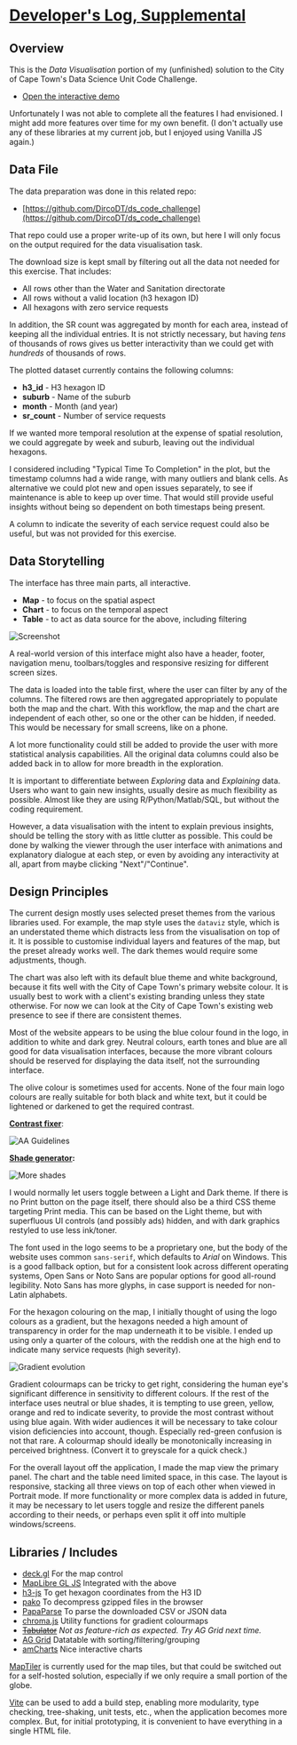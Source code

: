 # [Developer's Log, Supplemental](https://dircodt.github.io/)

## Overview

This is the *Data Visualisation* portion of my (unfinished) solution to the City of Cape Town's Data Science Unit Code Challenge.

* [Open the interactive demo](https://dircodt.github.io/coct/index.html)

Unfortunately I was not able to complete all the features I had envisioned. I might add more features over time for my own benefit. (I don't actually use any of these libraries at my current job, but I enjoyed using Vanilla JS again.)

## Data File

The data preparation was done in this related repo:

* [https://github.com/DircoDT/ds_code_challenge](https://github.com/DircoDT/ds_code_challenge)

That repo could use a proper write-up of its own, but here I will only focus on the output required for the data visualisation task.

The download size is kept small by filtering out all the data not needed for this exercise. That includes:

* All rows other than the Water and Sanitation directorate
* All rows without a valid location (h3 hexagon ID)
* All hexagons with zero service requests

In addition, the SR count was aggregated by month for each area, instead of keeping all the individual entries. It is not strictly necessary, but having *tens* of thousands of rows gives us better interactivity than we could get with *hundreds* of thousands of rows.

The plotted dataset currently contains the following columns:

* **h3_id** - H3 hexagon ID
* **suburb** - Name of the suburb
* **month** - Month (and year)
* **sr_count** - Number of service requests

If we wanted more temporal resolution at the expense of spatial resolution, we could aggregate by week and suburb, leaving out the individual hexagons.

I considered including "Typical Time To Completion" in the plot, but the timestamp columns had a wide range, with many outliers and blank cells. As alternative we could plot new and open issues separately, to see if maintenance is able to keep up over time. That would still provide useful insights without being so dependent on both timestaps being present.

A column to indicate the severity of each service request could also be useful, but was not provided for this exercise.

## Data Storytelling

The interface has three main parts, all interactive.

* **Map** - to focus on the spatial aspect
* **Chart** - to focus on the temporal aspect
* **Table** - to act as data source for the above, including filtering

![Screenshot](./images/layout.png)

A real-world version of this interface might also have a header, footer, navigation menu, toolbars/toggles and responsive resizing for different screen sizes.

The data is loaded into the table first, where the user can filter by any of the columns. The filtered rows are then aggregated appropriately to populate both the map and the chart. With this workflow, the map and the chart are independent of each other, so one or the other can be hidden, if needed. This would be necessary for small screens, like on a phone.

A lot more functionality could still be added to provide the user with more statistical analysis capabilities. All the original data columns could also be added back in to allow for more breadth in the exploration.

It is important to differentiate between *Exploring* data and *Explaining* data. Users who want to gain new insights, usually desire as much flexibility as possible. Almost like they are using R/Python/Matlab/SQL, but without the coding requirement.

However, a data visualisation with the intent to explain previous insights, should be telling the story with as little clutter as possible. This could be done by walking the viewer through the user interface with animations and explanatory dialogue at each step, or even by avoiding any interactivity at all, apart from maybe clicking "Next"/"Continue".

## Design Principles

The current design mostly uses selected preset themes from the various libraries used. For example, the map style uses the `dataviz` style, which is an understated theme which distracts less from the visualisation on top of it. It is possible to customise individual layers and features of the map, but the preset already works well. The dark themes would require some adjustments, though.

The chart was also left with its default blue theme and white background, because it fits well with the City of Cape Town's primary website colour. It is usually best to work with a client's existing branding unless they state otherwise. For now we can look at the City of Cape Town's existing web presence to see if there are consistent themes.

Most of the website appears to be using the blue colour found in the logo, in addition to white and dark grey. Neutral colours, earth tones and blue are all good for data visualisation interfaces, because the more vibrant colours should be reserved for displaying the data itself, not the surrounding interface.

The olive colour is sometimes used for accents. None of the four main logo colours are really suitable for both black and white text, but it could be lightened or darkened to get the required contrast.

**[Contrast fixer](https://www.learnui.design/tools/accessible-color-generator.html)**:

![AA Guidelines](./images/AA-guidelines.png)

**[Shade generator](https://atmos.style/):**

![More shades](./images/shades.png)

I would normally let users toggle between a Light and Dark theme. If there is no Print button on the page itself, there should also be a third CSS theme targeting Print media. This can be based on the Light theme, but with superfluous UI controls (and possibly ads) hidden, and with dark graphics restyled to use less ink/toner.

The font used in the logo seems to be a proprietary one, but the body of the website uses common `sans-serif`, which defaults to *Arial* on Windows. This is a good fallback option, but for a consistent look across different operating systems, Open Sans or Noto Sans are popular options for good all-round legibility. Noto Sans has more glyphs, in case support is needed for non-Latin alphabets.

For the hexagon colouring on the map, I initially thought of using the logo colours as a gradient, but the hexagons needed a high amount of transparency in order for the map underneath it to be visible. I ended up using only a quarter of the colours, with the reddish one at the high end to indicate many service requests (high severity).

![Gradient evolution](./images/colourmaps.png)

Gradient colourmaps can be tricky to get right, considering the human eye's significant difference in sensitivity to different colours. If the rest of the interface uses neutral or blue shades, it is tempting to use green, yellow, orange and red to indicate severity, to provide the most contrast without using blue again. With wider audiences it will be necessary to take colour vision deficiencies into account, though. Especially red-green confusion is not that rare. A colourmap should ideally be monotonically increasing in perceived brightness. (Convert it to greyscale for a quick check.)

For the overall layout off the application, I made the map view the primary panel. The chart and the table need limited space, in this case. The layout is responsive, stacking all three views on top of each other when viewed in Portrait mode. If more functionality or more complex data is added in future, it may be necessary to let users toggle and resize the different panels according to their needs, or perhaps even split it off into multiple windows/screens.

## Libraries / Includes

* [deck.gl](https://github.com/visgl/deck.gl)
  For the map control
* [MapLibre GL JS](https://github.com/maplibre/maplibre-gl-js/)
  Integrated with the above
* [h3-js](https://github.com/uber/h3-js)
  To get hexagon coordinates from the H3 ID
* [pako](https://github.com/nodeca/pako)
  To decompress gzipped files in the browser
* [PapaParse](https://github.com/mholt/PapaParse)
  To parse the downloaded CSV or JSON data
* [chroma.js](https://github.com/gka/chroma.js)
  Utility functions for gradient colourmaps
* ~~[Tabulator](https://github.com/olifolkerd/tabulator)~~
  *Not as feature-rich as expected. Try AG Grid next time.*
* [AG Grid](https://github.com/ag-grid/ag-grid)
  Datatable with sorting/filtering/grouping
* [amCharts](https://github.com/amcharts/amcharts5)
  Nice interactive charts

[MapTiler](https://www.maptiler.com/) is currently used for the map tiles, but that could be switched out for a self-hosted solution, especially if we only require a small portion of the globe.

[Vite](https://github.com/vitejs/vite) can be used to add a build step, enabling more modularity, type checking, tree-shaking, unit tests, etc., when the application becomes more complex. But, for initial prototyping, it is convenient to have everything in a single HTML file.
